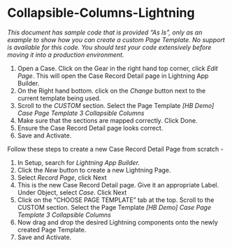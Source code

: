 # Collapsible-Columns-Lightning
*This document has sample code that is provided “As Is”, only as an example to show how *you can create a custom Page Template*. No support is available for this code. You should test your code extensively before moving it into a production environment.*

1. Open a Case. Click on the Gear in the right hand top corner, click *Edit Page*. This will open the Case Record Detail page in Lightning App Builder.
2. On the Right hand bottom. click on the *Change* button next to the current template being used.
3. Scroll to the *CUSTOM* section. Select the Page Template *[HB Demo] Case Page Template 3 Collapsible Columns*
4. Make sure that the sections are mapped correctly. Click Done.
5. Ensure the Case Record Detail page looks correct.
6. Save and Activate. 


Follow these steps to create a new Case Record Detail Page from scratch - 

1. In Setup, search for *Lightning App Builder.* 
2. Click the *New* button to create a new Lightning Page. 
3. Select *Record Page*, click Next 
4. This is the new Case Record Detail page. Give it an appropriate Label. Under Object, select *Case*. Click Next
5. Click on the “CHOOSE PAGE TEMPLATE” tab at the top. Scroll to the CUSTOM section. Select the Page Template *[HB Demo] Case Page Template 3 Collapsible Columns*
6. Now drag and drop the desired Lightning components onto the newly created Page Template.
7. Save and Activate. 

